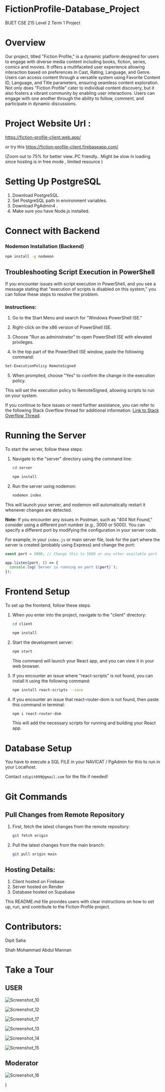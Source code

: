 # FictionProfile-Database_Project
BUET CSE 215 Level 2 Term 1 Project

# Overview
Our project, titled "Fiction Profile," is a dynamic platform designed for users to engage with diverse media content including books, fiction, series, comics and movies. It offers a multifaceted user experience allowing interaction based on preferences in Cast, Rating, Language, and Genre. Users can access content through a versatile system using Favorite Content ID, Language, and Title parameters, ensuring seamless content exploration.
Not only does "Fiction Profile" cater to individual content discovery, but it also fosters a vibrant community by enabling user interactions. Users can engage with one another through the ability to follow, comment, and participate in dynamic discussions.

# Project Website Url :  
https://fiction-profile-client.web.app/

or try this
https://fiction-profile-client.firebaseapp.com/

(Zoom out to 75% for better view..PC friendly.. Might be slow in loading since hosting is in free mode , limited resource )

# Setting Up PostgreSQL
1. Download PostgreSQL.
2. Set PostgreSQL path in environment variables.
3. Download PgAdmin4 .
4. Make sure you have Node.js installed.


# Connect with Backend
### Nodemon Installation (Backend)
```bash
npm install -g nodemon
```

## Troubleshooting Script Execution in PowerShell

If you encounter issues with script execution in PowerShell, and you see a message stating that "execution of scripts is disabled on this system," you can follow these steps to resolve the problem.

### Instructions:

1. Go to the Start Menu and search for "Windows PowerShell ISE."

2. Right-click on the x86 version of PowerShell ISE.

3. Choose "Run as administrator" to open PowerShell ISE with elevated privileges.

4. In the top part of the PowerShell ISE window, paste the following command:
```bash
Set-ExecutionPolicy RemoteSigned
```
5. When prompted, choose "Yes" to confirm the change in the execution policy.

This will set the execution policy to RemoteSigned, allowing scripts to run on your system.

If you continue to face issues or need further assistance, you can refer to the following Stack Overflow thread for additional information: [Link to Stack Overflow Thread](https://stackoverflow.com/questions/4037939/powershell-says-execution-of-scripts-is-disabled-on-this-system).


# Running the Server

To start the server, follow these steps:

1. Navigate to the "server" directory using the command line:

    ```bash
    cd server
    ```

    ```bash
    npm install
    ``` 
        

2. Run the server using nodemon:

    ```bash
    nodemon index
    ```

This will launch your server, and nodemon will automatically restart it whenever changes are detected.

**Note:** If you encounter any issues in Postman, such as "404 Not Found," consider using a different port number (e.g., 3000 or 5000). You can specify a different port by modifying the configuration in your server code.

For example, in your `index.js` or main server file, look for the part where the server is created (probably using Express) and change the port:

```javascript
const port = 3000; // Change this to 5000 or any other available port

app.listen(port, () => {
  console.log(`Server is running on port ${port}`);
});

```

# Frontend Setup

To set up the frontend, follow these steps:

1. When you enter into the project, navigate to the "client" directory:

    ```bash
    cd client
    ```
    
    ```bash
    npm install 
    ```
    
    
2. Start the development server:

    ```bash
    npm start
    ```

   This command will launch your React app, and you can view it in your web browser.

3. If you encounter an issue where "react-scripts" is not found, you can install it using the following command:
    ```bash
    npm install react-scripts --save
    ```
    
4. If you encounter an issue that react-router-dom is not found, then paste this command in terminal:

    ```bash
    npm i react-router-dom
    ```
   This will add the necessary scripts for running and building your React app.


# Database Setup 

You have to execute a SQL FILE in your NAVICAT / PgAdmin for this to run in your Localhost.

Contact `sdipit099@gmail.com` for the file if needed!

# Git Commands

## Pull Changes from Remote Repository

1. First, fetch the latest changes from the remote repository:

    ```bash
    git fetch origin
    ```

2. Pull the latest changes from the main branch:

    ```bash
    git pull origin main
    ```

## Hosting Details:
1. Client hosted on Firebase
2. Server hosted on Render
3. Database hosted on Supabase


This README.md file provides users with clear instructions on how to set up, run, and contribute to the Fiction Profile project.
# Contributors:

Dipit Saha

Shah Mohammad Abdul Mannan


# Take a Tour
## USER
![Screenshot_10](https://github.com/dipit099/FictionProfile-Database_Project/assets/112118531/9cc5c987-db3e-4aec-8e96-1edc92e85b6e)

![Screenshot_12](https://github.com/dipit099/FictionProfile-Database_Project/assets/112118531/8f9a0393-c4f4-4d30-b8da-e319638b4b61)


![Screenshot_17](https://github.com/dipit099/FictionProfile-Database_Project/assets/112118531/d9e9ec3e-d7ec-4cd7-a165-b41e88b9b242)


![Screenshot_13](https://github.com/dipit099/FictionProfile-Database_Project/assets/112118531/332a5044-2e35-4b4c-8970-b0a755dce8c6)


![Screenshot_14](https://github.com/dipit099/FictionProfile-Database_Project/assets/112118531/995a0645-fffd-4c4b-8b78-2bd4ef54dcf2)


![Screenshot_15](https://github.com/dipit099/FictionProfile-Database_Project/assets/112118531/602621c8-bc93-4202-a523-fd8adc219ebb)


## Moderator

![Screenshot_16](https://github.com/dipit099/FictionProfile-Database_Project/assets/112118531/df154d99-02fa-467d-ad82-facc6196bc90)

)
